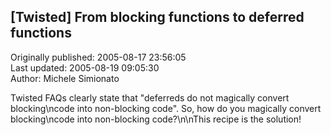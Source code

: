 ## [Twisted] From blocking functions to deferred functions  
Originally published: 2005-08-17 23:56:05  
Last updated: 2005-08-19 09:05:30  
Author: Michele Simionato  
  
Twisted FAQs clearly state that "deferreds do not magically convert blocking\ncode into non-blocking code". So, how do you magically convert blocking\ncode into non-blocking code?\n\nThis recipe is the solution!